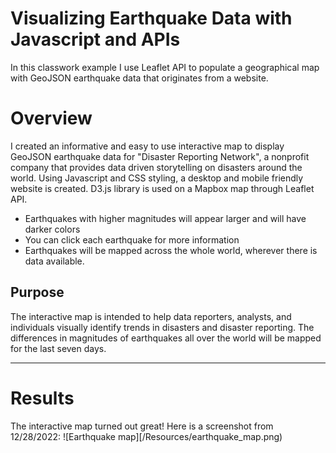 # Visualizing Earthquake Data with Javascript and APIs
In this classwork example I use Leaflet API to populate a geographical map with GeoJSON earthquake data that originates from a website. 

# Overview
I created an informative and easy to use interactive map to display GeoJSON earthquake data for "Disaster Reporting Network", a nonprofit company that provides data driven storytelling on disasters around the world. Using Javascript and CSS styling, a desktop and mobile friendly website is created. D3.js library is used on a Mapbox map through Leaflet API.

* Earthquakes with higher magnitudes will appear larger and will have darker colors
* You can click each earthquake for more information
* Earthquakes will be mapped across the whole world, wherever there is data available.

## Purpose
The interactive map is intended to help data reporters, analysts, and individuals visually identify trends in disasters and disaster reporting. The differences in magnitudes of earthquakes all over the world will be mapped for the last seven days.

---
# Results
The interactive map turned out great! Here is a screenshot from 12/28/2022:
![Earthquake map][/Resources/earthquake_map.png)

